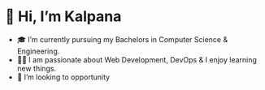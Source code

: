 #  👋 Hi, I’m Kalpana 
- 🎓 I’m currently pursuing my Bachelors in Computer Science & Engineering.
- 👨‍💻 I am passionate about Web Development, DevOps & I enjoy learning new things.
- 💞️ I’m looking to opportunity

<!-- - 👀 I’m interested in open source project contribution  -->
<!-- - 🌱 I’m currently learning  -->

<!---
kalpana303/kalpana303 is a ✨ special ✨ repository because its `README.md` (this file) appears on your GitHub profile.
You can click the Preview link to take a look at your changes.
--->

